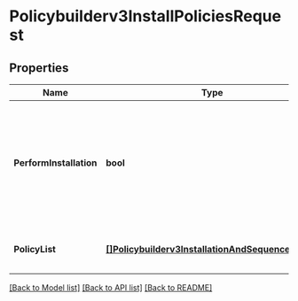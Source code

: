 # Policybuilderv3InstallPoliciesRequest

## Properties
Name | Type | Description | Notes
------------ | ------------- | ------------- | -------------
**PerformInstallation** | **bool** | Flag which will indicate whether its just ui sequence reordering or installation and sequence ordering. | [optional] [default to null]
**PolicyList** | [**[]Policybuilderv3InstallationAndSequenceObject**](policybuilderv3InstallationAndSequenceObject.md) | Policy Ids that would be installed. | [optional] [default to null]

[[Back to Model list]](../README.md#documentation-for-models) [[Back to API list]](../README.md#documentation-for-api-endpoints) [[Back to README]](../README.md)

